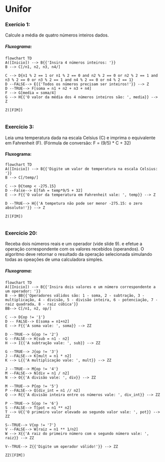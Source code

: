 # Unifor

### Exerício 1:
Calcule a média de quatro números inteiros dados.

##### Fluxograma:

```mermaid
flowchart TD
A([Inicio]) --> B{{'Insira 4 números inteiros: '}}
B --> C[/n1, n2, n3, n4/]

C --> D{n1 % 2 == 1 or n1 % 2 == 0 and n2 % 2 == 0 or n2 % 2 == 1 and n3 % 2 == 0 or n3 % 2 == 1 and n4 % 2 == 0 or n4 % 2 == 1}
D --FALSE--> E{{'Todos os números precisam ser inteiros!'}} --> Z
D --TRUE--> F[soma = n1 + n2 + n3 + n4]
F --> G[media = soma/4]
G --> H{{'O valor da média dos 4 números inteiros são: ', media}} --> Z

Z([FIM])


```
### Exercício 3:
Leia uma temperatura dada na escala Celsius (C) e imprima o equivalente em Fahrenheit (F). (Fórmula de conversão: F = (9/5) * C + 32)

#### Fluxograma:

```mermaid
flowchart TD
A([Inicio]) --> B{{'Digite um valor de temperatura na escala Celsius: '}}
B --> C[/temp/]

C --> D{temp < -275.15}
D --False--> E[fah = temp*9/5 + 32]
E --> F{{'O valor da temperatura em Fahrenheit vale: ', temp}} --> Z

D --TRUE--> H{{'A tempetura não pode ser menor -275.15: o zero absoluto!'}} --> Z

Z([FIM])


```









### Exercício 20:

Receba dois números reais e um operador (vide slide 9). e efetue a operação correspondente com os valores recebidos (operandos). O algoritmo deve retornar o resultado da operação selecionada simulando todas as opeações de uma calculadora simples.

##### Fluxograma:

```mermaid
flowchart TD
A([Inicio]) --> B{{'Insira dois valores e um número correspondente a um operador: '}}
B --> BB{{'Operadores válidos são: 1 - soma, 2 - subtração, 3 - multiplicação, 4 - divisão, 5 - divisão inteira, 6 - potenciação, 7 - raiz quadrada, 8 - raiz cúbica'}}
BB--> C[/n1, n2, op/]

C --> D{op != '1'}
D -- FALSE--> E[soma = n1+n2]
E --> F{{'A soma vale: ', soma}} --> ZZ

D --TRUE--> G{op != '2'}
G --FALSE--> H[sub = n1 - n2]
H --> I{{'A subtração vale: ', sub}} --> ZZ

G --TRUE--> J{op != '3'}
J --FALSE--> K[mult = n1 * n2]
K --> L{{'A multiplicação vale: ', mult}} --> ZZ

J --TRUE--> M{op != '4'}
M --FALSE--> N[div = n1 / n2]
N --> O{{'A divisão vale: ', div}} --> ZZ

M --TRUE--> P{op != '5'}
P --FALSE--> Q[div_int = n1 // n2]
Q --> R{{'A divisão inteira entre os números vale: ', div_int}} --> ZZ

P --TRUE--> S{op != '6'}
S --FALSE--> T[pot = n1 ** n2]
T --> U{{'O primeiro valor elevado ao segundo valor vale: ', pot}} --> ZZ

S--TRUE--> V{op != '7'}
V --FALSE--> W[raiz = n1 ** 1/n2]
W --> X{{'A raiz do primeiro número com o segundo número vale: ', raiz}} --> ZZ

V--TRUE--> Z{{'Digite um operador válido!'}} --> ZZ

ZZ([FIM])






 

```

